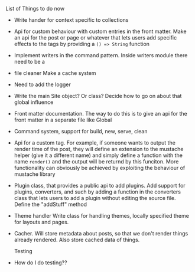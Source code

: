 List of Things to do now

- Write hander for context specific to collections

- Api for custom behaviour with custom entries in the front matter. 
    Make an api for the post or page or whatever that lets users add specific effects
    to the tags by providing a `() => String` function

- Implement writers in the command pattern. Inside writers module there need to be a
- file cleaner Make a cache system

- Need to add the logger

- Write the main Site object? Or class? 
    Decide how to go on about that global influence

- Front matter documentation. 
    The way to do this is to give an api for the front matter in a separate file like
    Global

- Command system, support for build, new, serve, clean

- Api for a custom tag. 
    For example, if someone wants to output the render time of the post, they will
    define an extension to the mustache helper (give it a different name) and simply
    define a function with the name `render()` and the output will be returnd by this
    funciton. More functionality can obviously be achieved by exploiting the behaviour
    of mustache library

- Plugin class, that provides a public api to add plugins. 
    Add support for plugins, converters, and such by adding a function in the
    converters class that lets users to add a plugin without editing the source file.
    Define the "addStuff" method

- Theme handler
    Write class for handling themes, locally specified theme for layouts and pages.

- Cacher. 
    Will store metadata about posts, so that we don't render things already rendered.
    Also store cached data of things.

    Testing

- How do I do testing??
